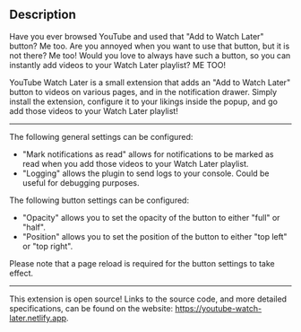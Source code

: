## Description

Have you ever browsed YouTube and used that "Add to Watch Later" button? Me too.
Are you annoyed when you want to use that button, but it is not there? Me too!
Would you love to always have such a button, so you can instantly add videos to your Watch Later playlist? ME TOO!

YouTube Watch Later is a small extension that adds an "Add to Watch Later" button to videos on various pages, and in the notification drawer. Simply install the extension, configure it to your likings inside the popup, and go add those videos to your Watch Later playlist!

---

The following general settings can be configured:

- "Mark notifications as read" allows for notifications to be marked as read when you add those videos to your Watch Later playlist.
- "Logging" allows the plugin to send logs to your console. Could be useful for debugging purposes.

The following button settings can be configured:

- "Opacity" allows you to set the opacity of the button to either "full" or "half".
- "Position" allows you to set the position of the button to either "top left" or "top right".

Please note that a page reload is required for the button settings to take effect.

---

This extension is open source! Links to the source code, and more detailed specifications, can be found on the website: https://youtube-watch-later.netlify.app.